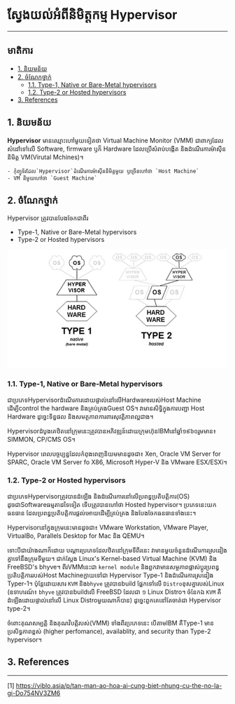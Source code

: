 # ស្វែងយល់អំពីនិមិត្តកម្ម Hypervisor
--------------------------------------------

## មាតិការ
* [1. និយមន័យ](#def)
* [2. ចំណែកថ្នាក់](#class)
  * [1.1. Type-1, Native or Bare-Metal hypervisors](#type1)
  * [1.2. Type-2 or Hosted hypervisors](#type2)
* [3. References](#ref)

## <a name = "def"> 1. និយមន័យ </a>
**Hypervisor** មានឈ្មោះហៅមួយទៀតថា Virtual Machine Monitor (VMM) ជាពាក្យដែលសំដៅទៅលើ Software, firmware ឫក៏ Hardware ដែលប្រើសំរាប់បង្កើត និងដំណើរការម៉ាសុីននិមិត្ត VM(Virutal Mchines)។
```
- កុំព្យូទ័រដែល`Hypervisor`​ដំណើរការម៉ាសុីននិមិត្តមួយ ឫច្រើនហៅថា `Host Machine`
- VM និមួយហៅថា `Guest Machine`
```

## <a name = "class"> 2. ចំណែកថ្នាក់ </a>
Hypervisor ត្រូវបានបែងចែកជាពីរ
- Type-1, Native or Bare-Metal hypervisors
- Type-2 or Hosted hypervisors

![Type of hypervisor](/images/hypervisor.jpg)


### <a name = "type1">1.1. Type-1, Native or Bare-Metal hypervisors</a>

ជាប្រភេទHypervisorដំណើរការដោយផ្ទាល់នៅលើHardwareរបស់Host Machine ដើម្បីcontrol the hardware និងគ្រប់គ្រងGuest OS។ វាមានសិទ្ធិក្នុងការបញ្ជា Host Hardware ដូច្នេះទិន្នផល និងសមត្ថភាពការពារសុវត្តិភាពល្អជាង។

Hypervisorដំបូងគេឋិតនៅក្រុមនេះត្រូវបានអភិវឌ្ឍន៍ដោយក្រុមហ៊ុនIBMនៅឆ្នាំ១៩៦០រួមមាន៖ SIMMON, CP/CMS OS។

Hypervisor ពេលបច្ចប្បន្នដែលកំពុងពេញនិយមមានដូចជា៖ Xen, Oracle VM Server for SPARC, Oracle VM Server fo X86, Microsoft Hyper-V និង VMware ESX/ESXi។

### <a name = "type2">1.2. Type-2 or Hosted hypervisors</a>

ជាប្រភេទHypervisorត្រូវបានដំឡើង និងដំណើរការនៅលើប្រពន្ធប្រតិបត្តិការ(OS) ដូចជាSoftwareធម្មតាដទៃទៀត ទើបត្រូវបានហៅថា Hosted hypervisor។ ប្រភេទនេះយកធនធាន ដែលប្រពន្ធប្រតិបត្តិការផ្ដល់អោយដើម្បីគ្រប់គ្រង និងបែងចែកធនធានទាំងនេះ។

Hypervisorនៅក្នុងក្រុមនេះមានដូចជា៖ VMware Workstation, VMware Player, VirtualBo, Parallels Desktop for Mac និង QEMU។

ទោះបីជាយ៉ាងណាក៏ដោយ បណ្ដារប្រភេទដែលឋិតនៅក្រុមទីពីរនេះ វាមានមួយចំនួនដំណើរការស្រដៀងគ្នាទៅនឹងក្រុមទីមួយ។ ជាក់ស្ដែង Linux's Kernel-based Virtual Machine (KVM) និង FreeBSD's bhyve។ ពីរVMMនេះជា `kernel module` និងពួកវាមានសម្ថភាពផ្លាស់ប្ដូរប្រពន្ធប្រតិបត្តិការរបស់Host Machineក្លាយទៅជា Hypervisor Type-1 និងដំណើរការស្រដៀង Typer-1។ ប៉ុន្តែដោយសារ `KVM` និង`bhyve` ត្រូវបានbuild ផ្អែកទៅលើ `Distro`ខុសគ្នារបស់Linux (ឧទាហរណ៍៖ `bhyve` ត្រូវបានbuildលើ FreeBSD ដែលជា ១​ Linux Distro។ ចំនែកឯ `KVM` គឺដំឡើងដោយផ្ទាល់នៅលើ Linux Distroមួយណាក៏បាន) ដូច្នេះពួកគេនៅតែចាត់ជា Hypervisor type-2។

ចំពោះគុណសម្បត្តិ និងគុណវិបត្តិរបស់(VMM)​ ទាំងពីរប្រភេទនេះ បើតាមIBM គឺType-1 មានប្រសិទ្ធភាពខ្ពស់ (higher perfomance), availablity, and security than Type-2 hypervisor។

## <a name = "ref">3. References </a>
---------------------------------
[1] https://viblo.asia/p/tan-man-ao-hoa-ai-cung-biet-nhung-cu-the-no-la-gi-Do754NV3ZM6



